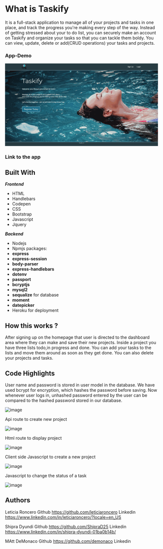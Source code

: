 # What is Taskify
It is a full-stack application to manage all of your projects and tasks in one place, and track the progress you're making every step of the way.
Instead of getting stressed about your to do list, you can securely make an account on Taskify and organize your tasks so that you can tackle them boldy. 
You can view, update, delete or add(CRUD operations) your tasks and projects.

### App-Demo
![](public/assets/images/taskify.gif)


### Link to the app


## Built With

***Frontend***
- HTML
- Handlebars
- Codepen
- CSS
- Bootstrap
- Javascript
- Jquery

***Backend***
- Nodejs
- Npmjs packages: 
- **express**  
- **express-session**
- **body-parser**
- **express-handlebars**
- **dotenv**
- **passport**
- **bcryptjs**
- **mysql2**
- **sequalize** for database
- **moment**
- **datepicker**
- Heroku for deployment

## How this works ?
 After signing up on the homepage that user is directed to the dashboard area where they can make and save their new projects. Inside a project you have three lists todo,in progress and done. You can add your tasks to the lists and move them around as soon as they get done. You can also delete your projects and tasks. 
 
 ## Code Highlights

User name and password is stored in user model in the database. We have used bcrypt for encryption, which hashes the password before saving.
Now whenever user logs in, unhashed password entered by the user can be compared to the hashed password stored in our database.

![image](https://user-images.githubusercontent.com/54960706/73137226-bfcdaf00-400a-11ea-8632-e6069feacaf6.png)


Api route to create new project

![image](https://user-images.githubusercontent.com/54960706/73137180-4930b180-400a-11ea-9780-da7b4c873712.png)

Html route to display project

![image](https://user-images.githubusercontent.com/54960706/73137266-310d6200-400b-11ea-8e6f-fc7c92b28fd2.png)

Client side Javascript to create a new project

![image](https://user-images.githubusercontent.com/54960706/73137333-d0325980-400b-11ea-9c8d-114c360e3cfe.png)

Javascript to change the status of a task

![image](https://user-images.githubusercontent.com/54960706/73137384-3a4afe80-400c-11ea-84da-44b89a455882.png)

## Authors

Leticia Roncero
Github https://github.com/leticiaroncero
Linkedin https://www.linkedin.com/in/leticiaroncero/?locale=en_US

Shipra Dyundi
Github https://github.com/ShipraD25
Linkedin https://www.linkedin.com/in/shipra-dyundi-01ba0b14b/

MAtt DeMonaco
Github https://github.com/demonaco
Linkedin